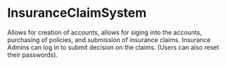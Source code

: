 # InsuranceClaimSystem
Allows for creation of accounts, allows for siging into the accounts, purchasing of policies, and submission of insurance claims.  Insurance Admins can log in to submit decision on the claims. (Users can also reset their passwords).
